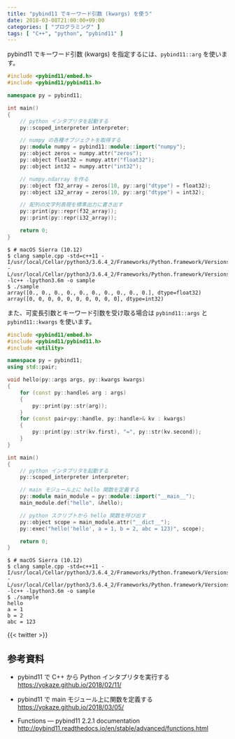 ```yaml
---
title: "pybind11 でキーワード引数 (kwargs) を使う"
date: 2018-03-08T21:00:00+09:00
categories: [ "プログラミング" ]
tags: [ "C++", "python", "pybind11" ]
---
```


pybind11 でキーワード引数 (kwargs) を指定するには、`pybind11::arg` を使います。

```cpp
#include <pybind11/embed.h>
#include <pybind11/pybind11.h>

namespace py = pybind11;

int main()
{
    // python インタプリタを起動する
    py::scoped_interpreter interpreter;

    // numpy の各種オブジェクトを取得する
    py::module numpy = pybind11::module::import("numpy");
    py::object zeros = numpy.attr("zeros");
    py::object float32 = numpy.attr("float32");
    py::object int32 = numpy.attr("int32");

    // numpy.ndarray を作る
    py::object f32_array = zeros(10, py::arg("dtype") = float32);
    py::object i32_array = zeros(10, py::arg("dtype") = int32);

    // 配列の文字列表現を標準出力に書き出す
    py::print(py::repr(f32_array));
    py::print(py::repr(i32_array));

    return 0;
}
```

```console
$ # macOS Sierra (10.12)
$ clang sample.cpp -std=c++11 -I/usr/local/Cellar/python3/3.6.4_2/Frameworks/Python.framework/Versions/3.6/include/python3.6m -L/usr/local/Cellar/python3/3.6.4_2/Frameworks/Python.framework/Versions/3.6/lib -lc++ -lpython3.6m -o sample
$ ./sample
array([0., 0., 0., 0., 0., 0., 0., 0., 0., 0.], dtype=float32)
array([0, 0, 0, 0, 0, 0, 0, 0, 0, 0], dtype=int32)
```

また、可変長引数とキーワード引数を受け取る場合は `pybind11::args` と `pybind11::kwargs` を使います。

```cpp
#include <pybind11/embed.h>
#include <pybind11/pybind11.h>
#include <utility>

namespace py = pybind11;
using std::pair;

void hello(py::args args, py::kwargs kwargs)
{
    for (const py::handle& arg : args)
    {
        py::print(py::str(arg));
    }
    for (const pair<py::handle, py::handle>& kv : kwargs)
    {
        py::print(py::str(kv.first), "=", py::str(kv.second));
    }
}

int main()
{
    // python インタプリタを起動する
    py::scoped_interpreter interpreter;

    // main モジュール上に hello 関数を定義する
    py::module main_module = py::module::import("__main__");
    main_module.def("hello", &hello);

    // python スクリプトから hello 関数を呼び出す
    py::object scope = main_module.attr("__dict__");
    py::exec("hello('hello', a = 1, b = 2, abc = 123)", scope);

    return 0;
}
```

```console
$ # macOS Sierra (10.12)
$ clang sample.cpp -std=c++11 -I/usr/local/Cellar/python3/3.6.4_2/Frameworks/Python.framework/Versions/3.6/include/python3.6m -L/usr/local/Cellar/python3/3.6.4_2/Frameworks/Python.framework/Versions/3.6/lib -lc++ -lpython3.6m -o sample
$ ./sample
hello
a = 1
b = 2
abc = 123
```

{{< twitter >}}

## 参考資料
- pybind11 で C++ から Python インタプリタを実行する<br />
  <span style="word-break: break-all;">
  https://yokaze.github.io/2018/02/11/
  </span>

- pybind11 で main モジュール上に関数を定義する<br />
  <span style="word-break: break-all;">
  https://yokaze.github.io/2018/03/05/
  </span>

- Functions &mdash; pybind11 2.2.1 documentation<br />
  <span style="word-break: break-all;">
  http://pybind11.readthedocs.io/en/stable/advanced/functions.html
  </span>
